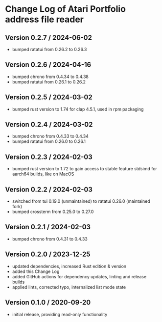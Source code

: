 Change Log of Atari Portfolio address file reader
=================================================

Version 0.2.7 / 2024-06-02
--------------------------
- bumped ratatui from 0.26.2 to 0.26.3

Version 0.2.6 / 2024-04-16
--------------------------
- bumped chrono from 0.4.34 to 0.4.38
- bumped ratatui from 0.26.1 to 0.26.2

Version 0.2.5 / 2024-03-02
--------------------------
- bumped rust version to 1.74 for clap 4.5.1, used in rpm packaging

Version 0.2.4 / 2024-03-02
--------------------------
- bumped chrono from 0.4.33 to 0.4.34
- bumped ratatui from 0.26.0 to 0.26.1

Version 0.2.3 / 2024-02-03
--------------------------
- bumped rust version to 1.72 to gain access to stable feature stdsimd for
  aarch64 builds, like on MacOS

Version 0.2.2 / 2024-02-03
--------------------------
- switched from tui 0.19.0 (unmaintained) to ratatui 0.26.0 (maintained fork)
- bumped crossterm from 0.25.0 to 0.27.0

Version 0.2.1 / 2024-02-03
--------------------------
- bumped chrono from 0.4.31 to 0.4.33

Version 0.2.0 / 2023-12-25
--------------------------
- updated dependencies, increased Rust edition & version
- added this Change Log
- added GitHub actions for dependency updates, linting and release builds
- applied lints, corrected typo, internalized list mode state

Version 0.1.0 / 2020-09-20
--------------------------
- initial release, providing read-only functionality
